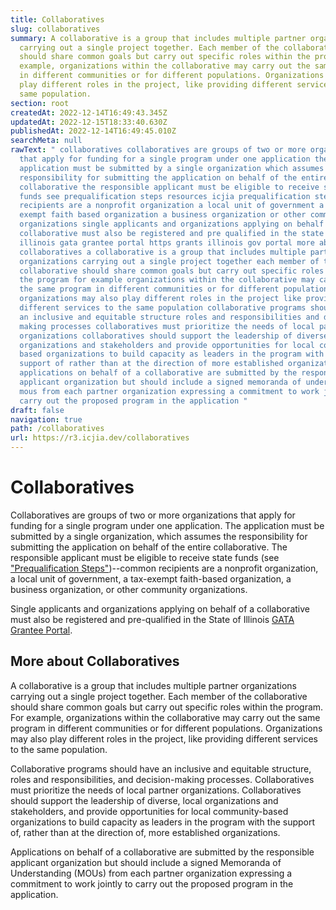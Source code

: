```yaml
---
title: Collaboratives
slug: collaboratives
summary: A collaborative is a group that includes multiple partner organizations
  carrying out a single project together. Each member of the collaborative
  should share common goals but carry out specific roles within the program. For
  example, organizations within the collaborative may carry out the same program
  in different communities or for different populations. Organizations may also
  play different roles in the project, like providing different services to the
  same population.
section: root
createdAt: 2022-12-14T16:49:43.345Z
updatedAt: 2022-12-15T18:33:40.630Z
publishedAt: 2022-12-14T16:49:45.010Z
searchMeta: null
rawText: " collaboratives collaboratives are groups of two or more organizations
  that apply for funding for a single program under one application the
  application must be submitted by a single organization which assumes the
  responsibility for submitting the application on behalf of the entire
  collaborative the responsible applicant must be eligible to receive state
  funds see prequalification steps resources icjia prequalification steps common
  recipients are a nonprofit organization a local unit of government a tax
  exempt faith based organization a business organization or other community
  organizations single applicants and organizations applying on behalf of a
  collaborative must also be registered and pre qualified in the state of
  illinois gata grantee portal https grants illinois gov portal more about
  collaboratives a collaborative is a group that includes multiple partner
  organizations carrying out a single project together each member of the
  collaborative should share common goals but carry out specific roles within
  the program for example organizations within the collaborative may carry out
  the same program in different communities or for different populations
  organizations may also play different roles in the project like providing
  different services to the same population collaborative programs should have
  an inclusive and equitable structure roles and responsibilities and decision
  making processes collaboratives must prioritize the needs of local partner
  organizations collaboratives should support the leadership of diverse local
  organizations and stakeholders and provide opportunities for local community
  based organizations to build capacity as leaders in the program with the
  support of rather than at the direction of more established organizations
  applications on behalf of a collaborative are submitted by the responsible
  applicant organization but should include a signed memoranda of understanding
  mous from each partner organization expressing a commitment to work jointly to
  carry out the proposed program in the application "
draft: false
navigation: true
path: /collaboratives
url: https://r3.icjia.dev/collaboratives
---
```


# Collaboratives

Collaboratives are groups of two or more organizations that apply for funding for a single program under one application. The application must be submitted by a single organization, which assumes the responsibility for submitting the application on behalf of the entire collaborative. The responsible applicant must be eligible to receive state funds (see ["Prequalification Steps"](/resources#icjia-prequalification-steps))--common recipients are a nonprofit organization, a local unit of government, a tax-exempt faith-based organization, a business organization, or other community organizations. 

Single applicants and organizations applying on behalf of a collaborative must also be registered and pre-qualified in the State of Illinois [GATA Grantee Portal](https://grants.illinois.gov/portal/).

## More about Collaboratives

A collaborative is a group that includes multiple partner organizations carrying out a single project together. Each member of the collaborative should share common goals but carry out specific roles within the program. For example, organizations within the collaborative may carry out the same program in different communities or for different populations. Organizations may also play different roles in the project, like providing different services to the same population.

Collaborative programs should have an inclusive and equitable structure, roles and responsibilities, and decision-making processes. Collaboratives must prioritize the needs of local partner organizations. Collaboratives should support the leadership of diverse, local organizations and stakeholders, and provide opportunities for local community-based organizations to build capacity as leaders in the program with the support of, rather than at the direction of, more established organizations.

Applications on behalf of a collaborative are submitted by the responsible applicant organization but should include a signed Memoranda of Understanding (MOUs) from each partner organization expressing a commitment to work jointly to carry out the proposed program in the application.
